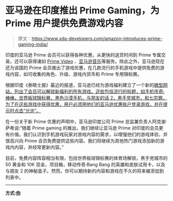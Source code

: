 # 亚马逊在印度推出 Prime Gaming，为 Prime 用户提供免费游戏内容

> 原文：<https://www.xda-developers.com/amazon-introduces-prime-gaming-india/>

印度的亚马逊 Prime 会员可以获得各种优惠，从更快的送货时间到 Prime 专属交易，还可以获得诸如 [Prime Video](https://www.xda-developers.com/amazon-prime-video-netflix-profiles/) 、[亚马逊音乐](https://www.xda-developers.com/amazon-music-youtube-music-free-smart-speakers/)等服务。除此之外，亚马逊现在还为该国的 Prime 会员推出了游戏优惠，在几款流行的手机游戏中提供免费的游戏内容，如可收集的角色、升级、游戏内货币和 Prime 专用锦标赛。

根据印度《泰晤士报》最近的报道，亚马逊已经为游戏福利建立了一个新的[微型网站，列出了会员可以解锁新福利的所有游戏。这些包括流行的标题，如手机传奇:棒棒，世界板球锦标赛，黑色沙漠手机，与朋友的话 2，黑手党城市，和七宗罪。为了在这些游戏中获得优惠，用户必须用他们的亚马逊优惠账户登录游戏，并在提示时点击“允许”。](https://www.amazon.in/b/ref=pr_tp_eng_gw_hero?node=21345254031&pf_rd_r=56AVETT0GQW35K6FW1EM&pf_rd_p=8413aaf3-a79c-4d58-86a1-59b32d08467c)

在一份关于新 Prime 优惠的声明中，亚马逊印度公司 Prime 总监兼负责人阿克谢·萨希说:“随着 Prime gaming 的推出，我们继续让亚马逊 Prime 对印度的会员更有价值。我们认识到手机游戏玩家对游戏内容的需求，以增强他们的游戏体验，并很高兴向 Prime 会员免费提供这些内容。我们将继续为其他热门游戏添加新的游戏内内容，并经常更新内容。”

目前，免费内容阵容相当有限，包括世界板球锦标赛的体育场解锁，黑手党城市的 50 黄金和 10K 现金，项目箱，移动传奇:Bang Bang 的英雄和皮肤试用卡，以及与朋友 2 的神秘盒子。然而，你可以期待新的内容和游戏在不久的将来被添加到列表中。

* * *

**方式:[你](https://timesofindia.indiatimes.com/gadgets-news/amazon-announces-new-benefits-for-prime-members/articleshow/75570579.cms)**